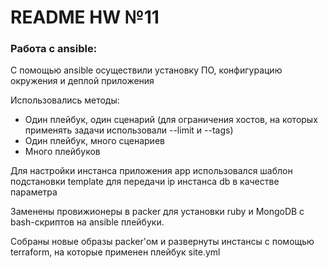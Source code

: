 # README HW №11
### **Работа с ansible:**
С помощью ansible осуществили установку ПО, конфигурацию окружения и деплой приложения

Использовались методы:
 - Один плейбук, один сценарий (для ограничения хостов, на которых применять задачи использовали --limit и --tags)
 - Один плейбук, много сценариев
 - Много плейбуков
 
Для настройки инстанса приложения app использовался шаблон подстановки template для передачи ip инстанса db в качестве параметра

Заменены провижионеры в packer для установки ruby и MongoDB с bash-скриптов на ansible плейбуки.

Собраны новые образы packer'ом и развернуты инстансы с помощью terraform, на которые применен плейбук site.yml
